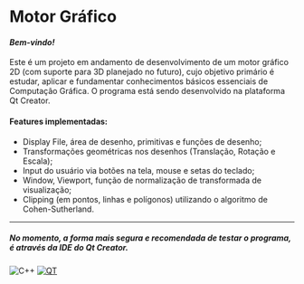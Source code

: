 # Motor Gráfico

#### *Bem-vindo!*
Este é um projeto em andamento de desenvolvimento de um motor gráfico 2D (com suporte para 3D planejado no futuro), cujo objetivo primário é estudar, aplicar e fundamentar conhecimentos básicos essenciais de Computação Gráfica. O programa está sendo desenvolvido na plataforma Qt Creator.

#### Features implementadas:
- Display File, área de desenho, primitivas e funções de desenho;
- Transformações geométricas nos desenhos (Translação, Rotação e Escala);
- Input do usuário via botões na tela, mouse e setas do teclado;
- Window, Viewport, função de normalização de transformada de visualização;
- Clipping (em pontos, linhas e polígonos) utilizando o algoritmo de Cohen-Sutherland.

---

##### No momento, a forma mais segura e recomendada de testar o programa, é através da IDE do Qt Creator.

![C++](https://img.shields.io/badge/C%2B%2B-MOTOR%20GRÁFICO-blue?style=for-the-badge&logo=c%2B%2B&logoColor=white)
[![QT](https://img.shields.io/badge/QT%20BUILD-DOWNLOAD-28A745?style=for-the-badge&logo=qt)](https://www.qt.io/product/development-tools)
